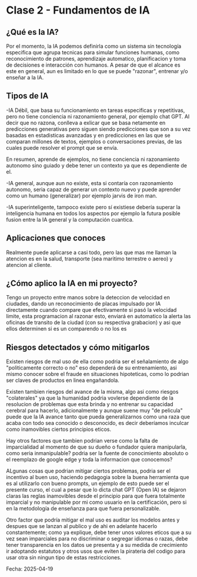 # Clase 2 - Fundamentos de IA

## ¿Qué es la IA?
Por el momento, la IA podemos definirla como un sistema sin tecnología especifica que agrupa tecnicas para simular funciones humanas, como reconocimiento de patrones, aprendizaje automatico, planificacion y toma de decisiones e interacción con humanos. A pesar de que el alcance es este en general, aun es limitado en lo que se puede "razonar", entrenar y/o enseñar a la IA.

## Tipos de IA
-IA Débil, que basa su funcionamiento en tareas especificas y repetitivas, pero no tiene conciencia ni razonamiento general, por ejemplo chat GPT. Al decir que no razona, conlleva a exlicar que se basa netamente en predicciones generativas pero siguen siendo predicciones que son a su vez basadas en estadisticas avanzadas y en predicciones en las que se comparan millones de textos, ejemplos o conversaciones previas, de las cuales puede resolver el prompt que se envía.

En resumen, aprende de ejemplos, no tiene conciencia ni razonamiento autonomo sino guiado y debe tener un contexto ya que es dependiente de el.

-IA general, aunque aun no existe, esta si contaría con razonamiento autonomo, seria capaz de generar un contexto nuevo y puede aprender como un humano (generalizar) por ejemplo jarvis de iron man.

-IA superinteligente, tampoco existe pero sí existiese debería superar la inteligencia humana en todos los aspectos por ejemplo la futura posible fusion entre la IA general y la computación cuantica.

## Aplicaciones que conoces
Realmente puede aplicarse a casi todo, pero las que mas me llaman la atencion es en la salud, transporte (sea maritimo terrestre o aereo) y atencion al cliente.

## ¿Cómo aplico la IA en mi proyecto?
Tengo un proyecto entre manos sobre la deteccion de velocidad en ciudades, dando un reconocimiento de placas impulsado por IA directamente cuando compare que efectivamente si pasó la velocidad limite, esta programacion al razonar esto, enviará en automatico la alerta las oficinas de transito de la ciudad (con su respectiva grabacion) y asi que ellos determinen si es un comparendo o no los es

## Riesgos detectados y cómo mitigarlos
Existen riesgos de mal uso de ella como podria ser el señalamiento de algo "politicamente correcto o no" eso dependerá de su entrenamiento, asi mismo conocer sobre el fraude en situaciones hipoteticas, como lo podrian ser claves de productos en linea engañandola.

Existen tambien riesgos del avance de la misma, algo asi como riesgos "colaterales" ya que la humanidad podria vovlerse dependiente de la resolucion de problemas que esta brinda y no entrenar su capacidad cerebral para hacerlo, adicionalmente y aunque suene muy "de pelicula" puede que la IA avance tanto que pueda generalizarnos como una raza que acaba con todo sea conocido o desconocido, es decir deberíamos inculcar como inamovibles ciertos principios eticos.

Hay otros factores que tambien podrian verse como la falta de imparcialidad al momento de que su dueño o fundador quiera manipularla, como seria inmanipulable? podria ser la fuente de conocimiento absoluto o el reemplazo de google edge y toda la informacion que conocemos?

ALgunas cosas que podrian mitigar ciertos problemas, podria ser el incentivo al buen uso, haciendo pedagogia sobre la buena herramienta que es al utilizarlo con bueno prompts, un ejemplo de esto puede ser el presente curso, el cual a pesar que lo dicta chat GPT (Open IA) se dejaron claras las reglas inamovibles desde el principio para que fuera totalmente imparcial y no manipulable por mi como usuario en la certificación, pero si en la metodología de enseñanza para que fuera personalizable.

Otro factor que podría mitigar el mal uso es auditar los modelos antes y despues que se lanzan al publico y de ahi en adelante hacerlo constantemente; como ya explique, debe tener unos valores eticos que a su vez sean imparciales para no discriminar o segregar idiomas o razas, debe tener transparencia en los datos ue presenta y a su medida de crecimiento ir adoptando estatutos y otros usos que eviten la pirateria del codigo para usar otra sin ningun tipo de estas restricciones.

Fecha: 2025-04-19
